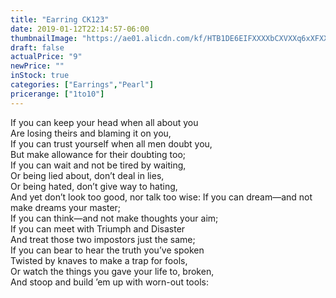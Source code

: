 ```yaml
---
title: "Earring CK123"
date: 2019-01-12T22:14:57-06:00
thumbnailImage: "https://ae01.alicdn.com/kf/HTB1DE6EIFXXXXbCXVXXq6xXFXXXf/Indian-Wedding-Earring-Chandelier-Hanging-Long-Earrings-Gold-Color-Multilayer-Imitation-Pearl-Earings-Fashion-Jewelry-Brincos.jpg"
draft: false
actualPrice: "9"
newPrice: ""
inStock: true
categories: ["Earrings","Pearl"]
pricerange: ["1to10"]
---
```

If you can keep your head when all about you  
Are losing theirs and blaming it on you,  
If you can trust yourself when all men doubt you,  
But make allowance for their doubting too;   
If you can wait and not be tired by waiting,  
Or being lied about, don’t deal in lies,  
Or being hated, don’t give way to hating,  
And yet don’t look too good, nor talk too wise:
If you can dream—and not make dreams your master;     
If you can think—and not make thoughts your aim;   
If you can meet with Triumph and Disaster  
And treat those two impostors just the same;   
If you can bear to hear the truth you’ve spoken  
Twisted by knaves to make a trap for fools,  
Or watch the things you gave your life to, broken,  
And stoop and build ’em up with worn-out tools:
